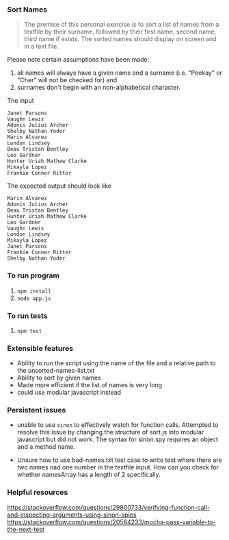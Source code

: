 ### Sort Names

> The premise of this personal exercise is to sort a list of names from a textfile by their surname, followed by their first name, second name, third name if exists. The sorted names should display on screen and in a text file.

Please note certain assumptions have been made:

1. all names will always have a given name and a surname (i.e. "Peekay" or "Cher" will not be checked for) and
2. surnames don't begin with an non-alphabetical character.

The input
```
Janet Parsons
Vaughn Lewis
Adonis Julius Archer
Shelby Nathan Yoder
Marin Alvarez
London Lindsey
Beau Tristan Bentley
Leo Gardner
Hunter Uriah Mathew Clarke
Mikayla Lopez
Frankie Conner Ritter
```

The expected output should look like

```
Marin Alvarez
Adonis Julius Archer
Beau Tristan Bentley
Hunter Uriah Mathew Clarke
Leo Gardner
Vaughn Lewis
London Lindsey
Mikayla Lopez
Janet Parsons
Frankie Conner Ritter
Shelby Nathan Yoder
```

### To run program

1. `npm install`
2. `node app.js`

### To run tests

1. `npm test`

### Extensible features

* Ability to run the script using the name of the file and a relative path to the unsorted-names-list.txt
* Ability to sort by given names
* Made more efficient if the list of names is very long
* could use modular javascript instead

### Persistent issues

* unable to use `sinon` to effectively watch for function calls. Attempted to resolve this issue by changing the structure of sort.js into modular javascript but did not work. The syntax for sinon.spy requires an object and a method name.

* Unsure how to use bad-names.txt test case to write test where there are two names nad one number in the textfile input. How can you check for whether namesArray has a length of 2 specifically.

### Helpful resources

https://stackoverflow.com/questions/29800733/verifying-function-call-and-inspecting-arguments-using-sinon-spies
https://stackoverflow.com/questions/20584233/mocha-pass-variable-to-the-next-test
